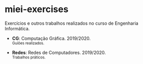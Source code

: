 # miei-exercises
Exercícios e outros trabalhos realizados no curso de Engenharia Informática.

- **CG**: Computação Gráfica. 2019/2020. \
<sub>Guiões realizados.</sub>

- **Redes**: Redes de Computadores. 2019/2020. \
<sub>Trabalhos práticos.</sub>
